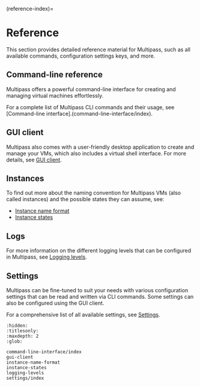 (reference-index)=
# Reference

This section provides detailed reference material for Multipass, such as all available commands, configuration settings keys, and more.

## Command-line reference

Multipass offers a powerful command-line interface for creating and managing virtual machines effortlessly.

For a complete list of Multipass CLI commands and their usage, see [Command-line interface].(command-line-interface/index).

## GUI client

Multipass also comes with a user-friendly desktop application to create and manage your VMs, which also includes a virtual shell interface. For more details, see [GUI client](gui-client).

## Instances

To find out more about the naming convention for Multipass VMs (also called instances) and the possible states they can assume, see:

- [Instance name format](instance-name-format)
- [Instance states](instance-states)

## Logs

For more information on the different logging levels that can be configured in Multipass, see [Logging levels](logging-levels).

## Settings

Multipass can be fine-tuned to suit your needs with various configuration settings that can be read and written via CLI commands. Some settings can also be configured using the GUI client.

For a comprehensive list of all available settings, see [Settings](settings/index).

```{toctree}
:hidden:
:titlesonly:
:maxdepth: 2
:glob:

command-line-interface/index
gui-client
instance-name-format
instance-states
logging-levels
settings/index
```
